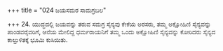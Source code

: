 +++
title = "024 ಜಯಸಮರ ಸಾಮಗ್ರಬಲ"

+++
24. ಯುದ್ಧದಲ್ಲಿ ಜಯವನ್ನು ತರುವ ಸಮಗ್ರ ಸೈನ್ಯವು ಕೇಕೆಯ ಅರಸರು, ತಮ್ಮ ಅಕ್ಷೋಹಿಣಿ ಸೈನ್ಯವನ್ನು ಪಾಂಡವರೈವರಿಗೆ, ಆನೆಯ ಮೇಲಿದ್ದ ಧರ್ಮರಾಯನಿಗೆ ತಮ್ಮ ಒಂದು ಅಕ್ಷೋಹಿಣಿ ಸೈನ್ಯವನ್ನು ಕೋರಿದರು ಸೈನ್ಯದ ಕಾಲ್ತುಳಿತಕ್ಕೆ ಭೂಮಿ ಕುಸಿಯಿತು.